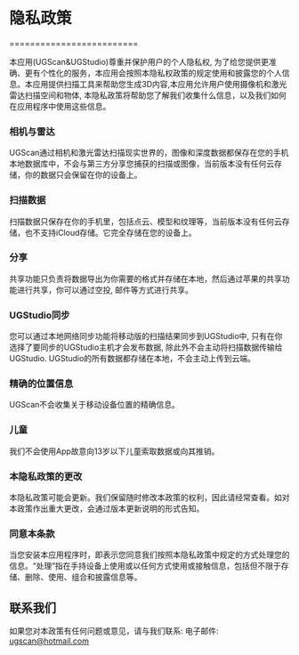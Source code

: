 # 隐私政策
=========================


本应用(UGScan&UGStudio)尊重并保护用户的个人隐私权,  为了给您提供更准确、更有个性化的服务，本应用会按照本隐私权政策的规定使用和披露您的个人信息。本应用提供扫描工具来帮助您生成3D内容,本应用允许用户使用摄像机和激光雷达扫描空间和物体, 本隐私政策将帮助您了解我们收集什么信息，以及我们如何在应用程序中使用这些信息。


### 相机与雷达
UGScan通过相机和激光雷达扫描现实世界的，图像和深度数据都保存在您的手机本地数据库中，不会与第三方分享您捕获的扫描或图像，当前版本没有任何云存储，你的数据只会保留在你的设备上。

### 扫描数据
扫描数据只保存在你的手机里，包括点云、模型和纹理等，当前版本没有任何云存储，也不支持iCloud存储。它完全存储在您的设备上。

### 分享
共享功能只负责将数据导出为你需要的格式并存储在本地，然后通过苹果的共享功能进行共享，你可以通过空投, 邮件等方式进行共享。

### UGStudio同步
您可以通过本地网络同步功能将移动版的扫描结果同步到UGStudio中, 只有在你选择了要同步的UGStudio主机才会发布数据, 除此外不会主动将扫描数据传输给UGStudio.
UGStudio的所有数据都存储在本地，不会主动上传到云端。

### 精确的位置信息
UGScan不会收集关于移动设备位置的精确信息。

### 儿童
我们不会使用App故意向13岁以下儿童索取数据或向其推销。

### 本隐私政策的更改

本隐私政策可能会更新。我们保留随时修改本政策的权利，因此请经常查看。如对本政策作出重大更改，会通过版本更新说明的形式告知。

### 同意本条款
当您安装本应用程序时，即表示您同意我们按照本隐私政策中规定的方式处理您的信息。“处理”指在手持设备上使用或以任何方式使用或接触信息，包括但不限于存储、删除、使用、组合和披露信息等。


## 联系我们
如果您对本政策有任何问题或意见，请与我们联系:
电子邮件: ugscan@hotmail.com